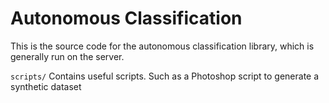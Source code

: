 # Autonomous Classification

This is the source code for the autonomous classification library, which is generally run on the server.

`scripts/` Contains useful scripts. Such as a Photoshop script to generate a synthetic dataset